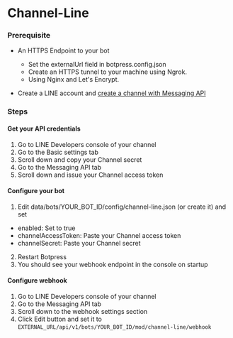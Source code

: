 # Channel-Line

### Prerequisite

- An HTTPS Endpoint to your bot
  - Set the externalUrl field in botpress.config.json
  - Create an HTTPS tunnel to your machine using Ngrok.
  - Using Nginx and Let's Encrypt.

- Create a LINE account and [create a channel with Messaging API](https://developers.line.biz/)

### Steps

#### Get your API credentials

1. Go to LINE Developers console of your channel
2. Go to the Basic settings tab
3. Scroll down and copy your Channel secret
4. Go to the Messaging API tab
5. Scroll down and issue your Channel access token

#### Configure your bot

1. Edit data/bots/YOUR_BOT_ID/config/channel-line.json (or create it) and set
- enabled: Set to true
- channelAccessToken: Paste your Channel access token
- channelSecret: Paste your Channel secret
2. Restart Botpress
3. You should see your webhook endpoint in the console on startup

#### Configure webhook

1. Go to LINE Developers console of your channel
2. Go to the Messaging API tab
3. Scroll down to the webhook settings section
4. Click Edit button and set it to `EXTERNAL_URL/api/v1/bots/YOUR_BOT_ID/mod/channel-line/webhook`
